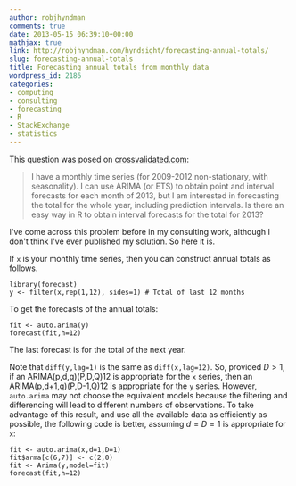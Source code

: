 ```yaml
---
author: robjhyndman
comments: true
date: 2013-05-15 06:39:10+00:00
mathjax: true
link: http://robjhyndman.com/hyndsight/forecasting-annual-totals/
slug: forecasting-annual-totals
title: Forecasting annual totals from monthly data
wordpress_id: 2186
categories:
- computing
- consulting
- forecasting
- R
- StackExchange
- statistics
---
```


This question was posed on [crossvalidated.com](http://stats.stackexchange.com/q/59065/159):


>I have a monthly time series (for 2009-2012 non-stationary, with seasonality). I can use ARIMA (or ETS) to obtain point and interval forecasts for each month of 2013, but I am interested in forecasting the total for the whole year, including prediction intervals. Is there an easy way in R to obtain interval forecasts for the total for 2013?


I've come across this problem before in my consulting work, although I don't think I've ever published my solution. So here it is.<!-- more -->

If `x` is your monthly time series, then you can construct annual totals as follows.

    
        
    library(forecast)
    y <- filter(x,rep(1,12), sides=1) # Total of last 12 months
    


To get the forecasts of the annual totals:

    
        
    fit <- auto.arima(y)
    forecast(fit,h=12)
    


The last forecast is for the total of the next year.

Note that `diff(y,lag=1)` is the same as `diff(x,lag=12)`. So, provided $D>1$, if an ARIMA(p,d,q)(P,D,Q)12 is appropriate for the `x` series, then an ARIMA(p,d+1,q)(P,D-1,Q)12 is appropriate for the `y` series. However, `auto.arima` may not choose the equivalent models because the filtering and differencing will lead to different numbers of observations. To take advantage of this result, and use all the available data as efficiently as possible, the following code is better, assuming $d=D=1$ is appropriate for `x`:

    
        
    fit <- auto.arima(x,d=1,D=1)
    fit$arma[c(6,7)] <- c(2,0)
    fit <- Arima(y,model=fit)
    forecast(fit,h=12)
    




